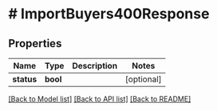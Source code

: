 # # ImportBuyers400Response

## Properties

Name | Type | Description | Notes
------------ | ------------- | ------------- | -------------
**status** | **bool** |  | [optional]

[[Back to Model list]](../../README.md#models) [[Back to API list]](../../README.md#endpoints) [[Back to README]](../../README.md)
